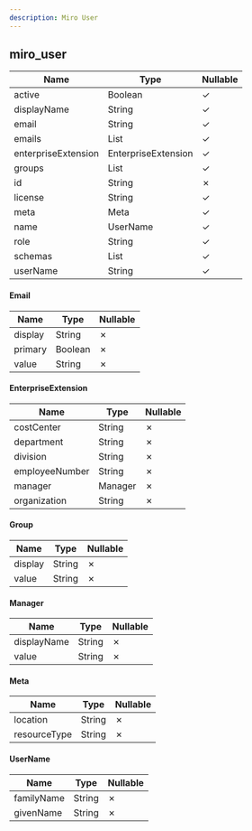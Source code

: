 ```yaml
---
description: Miro User
---
```

miro_user
---------

| **Name**            | **Type**            | **Nullable** |
| ------------------- | ------------------- | ------------ |
| active              | Boolean             | &check;      |
| displayName         | String              | &check;      |
| email               | String              | &check;      |
| emails              | List<Email>         | &check;      |
| enterpriseExtension | EnterpriseExtension | &check;      |
| groups              | List<Group>         | &check;      |
| id                  | String              | &cross;      |
| license             | String              | &check;      |
| meta                | Meta                | &check;      |
| name                | UserName            | &check;      |
| role                | String              | &check;      |
| schemas             | List<String>        | &check;      |
| userName            | String              | &check;      |

#### Email
| **Name** | **Type** | **Nullable** |
| -------- | -------- | ------------ |
| display  | String   | &cross;      |
| primary  | Boolean  | &cross;      |
| value    | String   | &cross;      |

#### EnterpriseExtension
| **Name**       | **Type** | **Nullable** |
| -------------- | -------- | ------------ |
| costCenter     | String   | &cross;      |
| department     | String   | &cross;      |
| division       | String   | &cross;      |
| employeeNumber | String   | &cross;      |
| manager        | Manager  | &cross;      |
| organization   | String   | &cross;      |

#### Group
| **Name** | **Type** | **Nullable** |
| -------- | -------- | ------------ |
| display  | String   | &cross;      |
| value    | String   | &cross;      |

#### Manager
| **Name**    | **Type** | **Nullable** |
| ----------- | -------- | ------------ |
| displayName | String   | &cross;      |
| value       | String   | &cross;      |

#### Meta
| **Name**     | **Type** | **Nullable** |
| ------------ | -------- | ------------ |
| location     | String   | &cross;      |
| resourceType | String   | &cross;      |

#### UserName
| **Name**   | **Type** | **Nullable** |
| ---------- | -------- | ------------ |
| familyName | String   | &cross;      |
| givenName  | String   | &cross;      |
